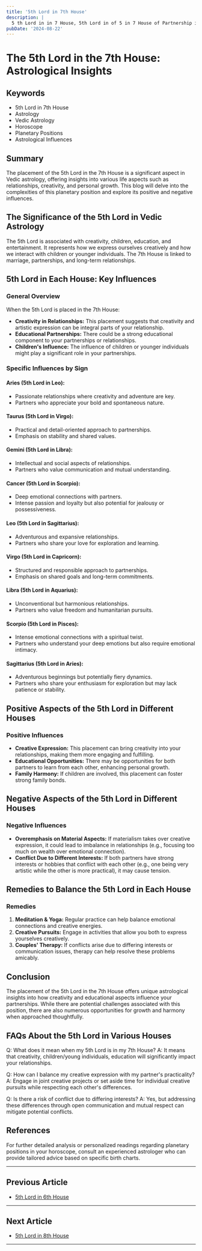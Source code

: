 ```yaml
---
title: '5th Lord in 7th House'
description: |
  5 th Lord in in 7 House, 5th Lord in of 5 in 7 House of Partnership in Vedic astrology
pubDate: '2024-08-22'
---
```


# The 5th Lord in the 7th House: Astrological Insights

## Keywords
- 5th Lord in 7th House
- Astrology
- Vedic Astrology
- Horoscope
- Planetary Positions
- Astrological Influences

## Summary
The placement of the 5th Lord in the 7th House is a significant aspect in Vedic astrology, offering insights into various life aspects such as relationships, creativity, and personal growth. This blog will delve into the complexities of this planetary position and explore its positive and negative influences.

## The Significance of the 5th Lord in Vedic Astrology
The 5th Lord is associated with creativity, children, education, and entertainment. It represents how we express ourselves creatively and how we interact with children or younger individuals. The 7th House is linked to marriage, partnerships, and long-term relationships.

## 5th Lord in Each House: Key Influences
### General Overview
When the 5th Lord is placed in the 7th House:
- **Creativity in Relationships:** This placement suggests that creativity and artistic expression can be integral parts of your relationship.
- **Educational Partnerships:** There could be a strong educational component to your partnerships or relationships.
- **Children's Influence:** The influence of children or younger individuals might play a significant role in your partnerships.

### Specific Influences by Sign
#### Aries (5th Lord in Leo):
- Passionate relationships where creativity and adventure are key.
- Partners who appreciate your bold and spontaneous nature.

#### Taurus (5th Lord in Virgo):
- Practical and detail-oriented approach to partnerships.
- Emphasis on stability and shared values.

#### Gemini (5th Lord in Libra):
- Intellectual and social aspects of relationships.
- Partners who value communication and mutual understanding.

#### Cancer (5th Lord in Scorpio):
- Deep emotional connections with partners.
- Intense passion and loyalty but also potential for jealousy or possessiveness.

#### Leo (5th Lord in Sagittarius):
- Adventurous and expansive relationships.
- Partners who share your love for exploration and learning.

#### Virgo (5th Lord in Capricorn):
- Structured and responsible approach to partnerships.
- Emphasis on shared goals and long-term commitments.

#### Libra (5th Lord in Aquarius):
- Unconventional but harmonious relationships.
- Partners who value freedom and humanitarian pursuits.

#### Scorpio (5th Lord in Pisces):
- Intense emotional connections with a spiritual twist.
- Partners who understand your deep emotions but also require emotional intimacy.

#### Sagittarius (5th Lord in Aries):
- Adventurous beginnings but potentially fiery dynamics.
- Partners who share your enthusiasm for exploration but may lack patience or stability.

## Positive Aspects of the 5th Lord in Different Houses
### Positive Influences
- **Creative Expression:** This placement can bring creativity into your relationships, making them more engaging and fulfilling.
- **Educational Opportunities:** There may be opportunities for both partners to learn from each other, enhancing personal growth.
- **Family Harmony:** If children are involved, this placement can foster strong family bonds.

## Negative Aspects of the 5th Lord in Different Houses
### Negative Influences
- **Overemphasis on Material Aspects:** If materialism takes over creative expression, it could lead to imbalance in relationships (e.g., focusing too much on wealth over emotional connection).
- **Conflict Due to Different Interests:** If both partners have strong interests or hobbies that conflict with each other (e.g., one being very artistic while the other is more practical), it may cause tension.
  
## Remedies to Balance the 5th Lord in Each House
### Remedies
1. **Meditation & Yoga:** Regular practice can help balance emotional connections and creative energies.
2. **Creative Pursuits:** Engage in activities that allow you both to express yourselves creatively.
3. **Couples' Therapy:** If conflicts arise due to differing interests or communication issues, therapy can help resolve these problems amicably.

## Conclusion
The placement of the 5th Lord in the 7th House offers unique astrological insights into how creativity and educational aspects influence your partnerships. While there are potential challenges associated with this position, there are also numerous opportunities for growth and harmony when approached thoughtfully.

## FAQs About the 5th Lord in Various Houses

Q: What does it mean when my 5th Lord is in my 7th House?
A: It means that creativity, children/young individuals, education will significantly impact your relationships.

Q: How can I balance my creative expression with my partner's practicality?
A: Engage in joint creative projects or set aside time for individual creative pursuits while respecting each other's differences.

Q: Is there a risk of conflict due to differing interests?
A: Yes, but addressing these differences through open communication and mutual respect can mitigate potential conflicts.

## References

For further detailed analysis or personalized readings regarding planetary positions in your horoscope, consult an experienced astrologer who can provide tailored advice based on specific birth charts.

---

## Previous Article
- [5th Lord in 6th House](/blogs-md/1005_5th_Lord_in_all_Houses/100506_5th_Lord_in_6th_House.md)

---

## Next Article
- [5th Lord in 8th House](/blogs-md/1005_5th_Lord_in_all_Houses/100508_5th_Lord_in_8th_House.md)

---
